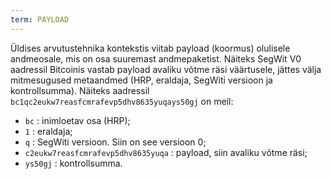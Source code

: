 ```yaml
---
term: PAYLOAD
---
```


Üldises arvutustehnika kontekstis viitab payload (koormus) olulisele andmeosale, mis on osa suuremast andmepaketist. Näiteks SegWit V0 aadressil Bitcoinis vastab payload avaliku võtme räsi väärtusele, jättes välja mitmesugused metaandmed (HRP, eraldaja, SegWiti versioon ja kontrollsumma). Näiteks aadressil `bc1qc2eukw7reasfcmrafevp5dhv8635yuqays50gj` on meil:
* `bc` : inimloetav osa (HRP);
* `1` : eraldaja;
* `q` : SegWiti versioon. Siin on see versioon 0;
* `c2eukw7reasfcmrafevp5dhv8635yuqa` : payload, siin avaliku võtme räsi;
* `ys50gj` : kontrollsumma.